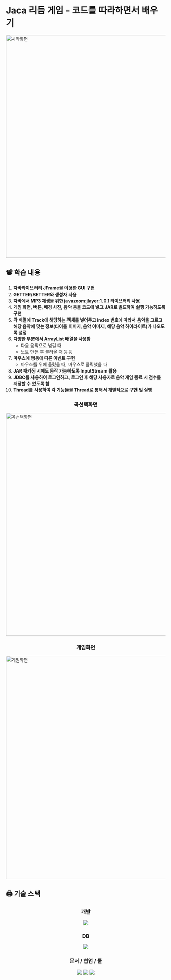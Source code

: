 # Jaca 리듬 게임 - 코드를 따라하면서 배우기
<img width="700" alt="시작화면" src="https://github.com/user-attachments/assets/95b3e73c-6ee7-4d3c-b5c1-9a5cf50b88f8">
<br/>

## 📽️ 학습 내용

1. **자바라이브러리 JFrame을 이용한 GUI 구현**
2. **GETTER/SETTER와 생성자 사용**
3. **자바에서 MP3 재생을 위한 javazoom:jlayer:1.0.1 라이브러리 사용**
4. **게임 화면, 버튼, 배경 사진, 음악 등을 코드에 넣고 JAR로 빌드하여 실행 가능하도록 구현**
5. **각 배열에 Track에 해당하는 객체를 넣어두고 index 번호에 따라서 음악을 고르고 해당 음악에 맞는 정보(타이틀 이미지, 음악 이미지, 해당 음악 하이라이트)가 나오도록 설정**
6. **다양한 부분에서 ArrayList 배열을 사용함**
    - 다음 음악으로 넘길 때
    - 노트 만든 후 불러올 때 등등
7. **마우스에 행동에 따른 이벤트 구현**
    - 마우스를 위에 올렸을 때, 마우스로 클릭했을 때
8. **JAR 패키징 시에도 동작 가능하도록 InputStream 활용**
9. **JDBC를 사용하여 로그인하고, 로그인 후 해당 사용자로 음악 게임 종료 시 점수를 저장할 수 있도록 함**
10. **Thread를 사용하여 각 기능들을 Thread로 통해서 개별적으로 구현 및 실행**


<h3 align="center"> 곡선택화면 </h3>
<img width="700" align="center" alt="곡선택화면" src="https://github.com/user-attachments/assets/f1b8ac27-2053-4af0-9c83-643392f2074d">
<br/>
<h3 align="center"> 게임화면 </h3>
<img width="700" align="center" alt="게임화면" src="https://github.com/user-attachments/assets/8d9b4d4b-34b5-47a1-aac8-91a9177cd806">
<br/>

## 🖨️ 기술 스택
<h3 align="center"> 개발 </h3>

<p align="center">
<img src="https://img.shields.io/badge/Java 17-008FC7?style=flat-square&logo=Java&logoColor=white"/></img>
</p>

<h3 align="center"> DB </h3>

<p align="center">
<img src="https://img.shields.io/badge/H2-008FC7?style=flat-square&logo=Java&logoColor=white"/></img>
</p>


<h3 align="center"> 문서 / 협업 / 툴</h3>

<p align="center">
<img src="https://img.shields.io/badge/Notion-000000?style=flat-square&logo=Notion&logoColor=white"/>
<img src="https://img.shields.io/badge/Git-F05032.svg?style=flat-square&logo=Git&logoColor=white"/>
<img src="https://img.shields.io/badge/GitHub-181717.svg?style=flat-square&logo=GitHub&logoColor=white"/>
</p>

<br/><br/>
